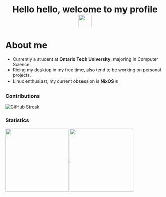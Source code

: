 <h1 align="center">Hello hello, welcome to my profile <img src="https://media.tenor.com/As8YSid1nQsAAAAC/dancing-dance.gif" width="40"></h1>

# About me
- Currently a student at **Ontario Tech University**, majoring in Computer Science.
- Ricing my desktop in my free time, also tend to be working on personal projects.
- Linux enthusiast, my current obsession is **NixOS** :snowflake:

### Contributions
[![GitHub Streak](https://streak-stats.demolab.com/?user=ShyProton&theme=gruvbox)](https://git.io/streak-stats)

### Statistics
<a href="https://github.com/anuraghazra/github-readme-stats">
  <img align="center" src="https://github-readme-stats.vercel.app/api?username=ShyProton&count_private=true&theme=gruvbox" height="200"/>
</a>
<a href="https://github.com/anuraghazra/github-readme-stats">
  <img align="center" src="https://github-readme-stats.vercel.app/api/top-langs/?username=ShyProtonn&hide_progress=true&langs_count=10&theme=gruvbox" height="200" />
</a>
